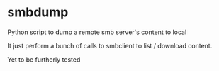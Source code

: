 # smbdump
Python script to dump a remote smb server's content to local

It just perform a bunch of calls to smbclient to list / download content.

Yet to be furtherly tested

